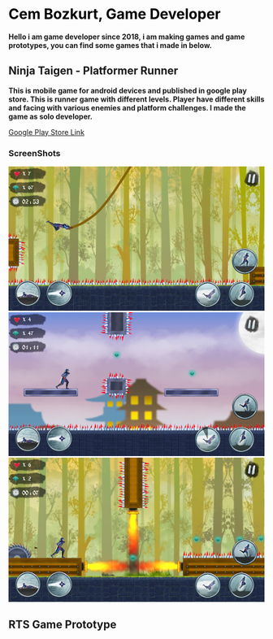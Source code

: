 <h1 style = "color:#000000"> Cem Bozkurt, Game Developer </h1>

<p> <b> Hello i am game developer since 2018, i am making games and game prototypes, you can find some games that i made in below. </b> </p>

## Ninja Taigen - Platformer Runner

<p > <b> This is mobile game for android devices and published in google play store. This is runner game with different levels. Player have different skills and facing with various enemies and platform challenges. I made the game as solo developer.</b> </p>
<a href = "https://play.google.com/store/apps/details?id=com.DomatisGames.NinjaTaigen">Google Play Store Link </a>


### ScreenShots

<img src = "Images/ninja_ss1.png">
<img src = "Images/ninja_ss2.png">
<img src = "Images/ninja_ss3.png">

## RTS Game Prototype



